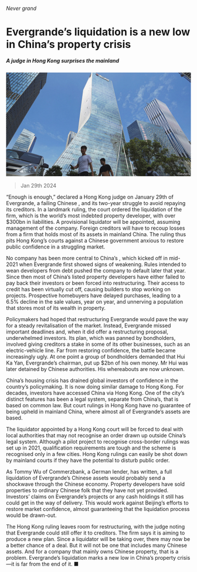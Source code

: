 ###### Never grand

# Evergrande’s liquidation is a new low in China’s property crisis 

##### A judge in Hong Kong surprises the mainland 

![image](images/20240203_FNP001.jpg) 

> Jan 29th 2024 

“Enough is enough,” declared a Hong Kong judge on January 29th of Evergrande, a failing Chinese , and its two-year struggle to avoid repaying its creditors. In a landmark ruling, the court ordered the liquidation of the firm, which is the world’s most indebted property developer, with over $300bn in liabilities. A provisional liquidator will be appointed, assuming management of the company. Foreign creditors will have to recoup losses from a firm that holds most of its assets in mainland China. The ruling thus pits Hong Kong’s courts against a Chinese government anxious to restore public confidence in a struggling market.

No company has been more central to China’s , which kicked off in mid-2021 when Evergrande first showed signs of weakening. Rules intended to wean developers from debt pushed the company to default later that year. Since then most of China’s listed property developers have either failed to pay back their investors or been forced into restructuring. Their access to credit has been virtually cut off, causing builders to stop working on projects. Prospective homebuyers have delayed purchases, leading to a 6.5% decline in the sale values, year on year, and unnerving a population that stores most of its wealth in property.

Policymakers had hoped that restructuring Evergrande would pave the way for a steady revitalisation of the market. Instead, Evergrande missed important deadlines and, when it did offer a restructuring proposal, underwhelmed investors. Its plan, which was panned by bondholders, involved giving creditors a stake in some of its other businesses, such as an electric-vehicle line. Far from restoring confidence, the battle became increasingly ugly. At one point a group of bondholders demanded that Hui Ka Yan, Evergrande’s chairman, put up $2bn of his own money. Mr Hui was later detained by Chinese authorities. His whereabouts are now unknown.

China’s housing crisis has drained global investors of confidence in the country’s policymaking. It is now doing similar damage to Hong Kong. For decades, investors have accessed China via Hong Kong. One of the city’s distinct features has been a legal system, separate from China’s, that is based on common law. But court rulings in Hong Kong have no guarantee of being upheld in mainland China, where almost all of Evergrande’s assets are based. 

The liquidator appointed by a Hong Kong court will be forced to deal with local authorities that may not recognise an order drawn up outside China’s legal system. Although a pilot project to recognise cross-border rulings was set up in 2021, qualification requirements are tough and the scheme is recognised only in a few cities. Hong Kong rulings can easily be shot down by mainland courts if they have the potential to disturb public order. 

As Tommy Wu of Commerzbank, a German lender, has written, a full liquidation of Evergrande’s Chinese assets would probably send a shockwave through the Chinese economy. Property developers have sold properties to ordinary Chinese folk that they have not yet provided. Investors’ claims on Evergrande’s projects or any cash holdings it still has could get in the way of delivery. This would work against Beijing’s efforts to restore market confidence, almost guaranteeing that the liquidation process would be drawn-out.

The Hong Kong ruling leaves room for restructuring, with the judge noting that Evergrande could still offer it to creditors. The firm says it is aiming to produce a new plan. Since a liquidator will be taking over, there may now be a better chance of a deal. But it will not be one that includes many Chinese assets. And for a company that mainly owns Chinese property, that is a problem. Evergrande’s liquidation marks a new low in China’s property crisis—it is far from the end of it. ■


